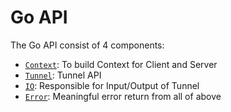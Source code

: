 # Go API

The Go API consist of 4 components:

- [`Context`](Go/context.md): To build Context for Client and Server
- [`Tunnel`](Go/tunnel.md): Tunnel API
- [`IO`](Go/io.md): Responsible for Input/Output of Tunnel
- [`Error`](Go/error.md): Meaningful error return from all of above
